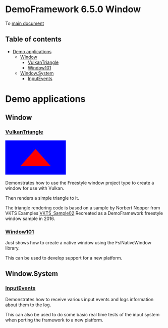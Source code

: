 <!-- #AG_PROJECT_NAMESPACE_ROOT# -->
<!-- #AG_PROJECT_CAPTION_BEGIN# -->
# DemoFramework 6.5.0 Window

To [main document](../../README.md)
<!-- #AG_PROJECT_CAPTION_END# -->
## Table of contents
<!-- #AG_TOC_BEGIN# -->
* [Demo applications](#demo-applications)
  * [Window](#window)
    * [VulkanTriangle](#vulkantriangle)
    * [Window101](#window101)
  * [Window.System](#windowsystem)
    * [InputEvents](#inputevents)
<!-- #AG_TOC_END# -->

# Demo applications

<!-- #AG_DEMOAPPS_BEGIN# -->

## Window

### [VulkanTriangle](VulkanTriangle)

<a href="VulkanTriangle/Thumbnail.jpg"><img src="VulkanTriangle/Thumbnail.jpg" height="108px" title="Window.VulkanTriangle"></a>

Demonstrates how to use the Freestyle window project type to create a window for use with Vulkan.

Then renders a simple triangle to it.

The triangle rendering code is based on a sample by Norbert Nopper from VKTS Examples [VKTS_Sample02](https://github.com/McNopper/Vulkan/blob/master/VKTS_Example02)
Recreated as a DemoFramework freestyle window sample in 2016.

### [Window101](Window101)

Just shows how to create a native window using the FslNativeWindow library.

This can be used to develop support for a new platform.

## Window.System

### [InputEvents](System/InputEvents)

Demonstrates how to receive various input events and logs information about them to the log.

This can also be used to do some basic real time tests of the input system when porting the framework to a new platform.

<!-- #AG_DEMOAPPS_END# -->
